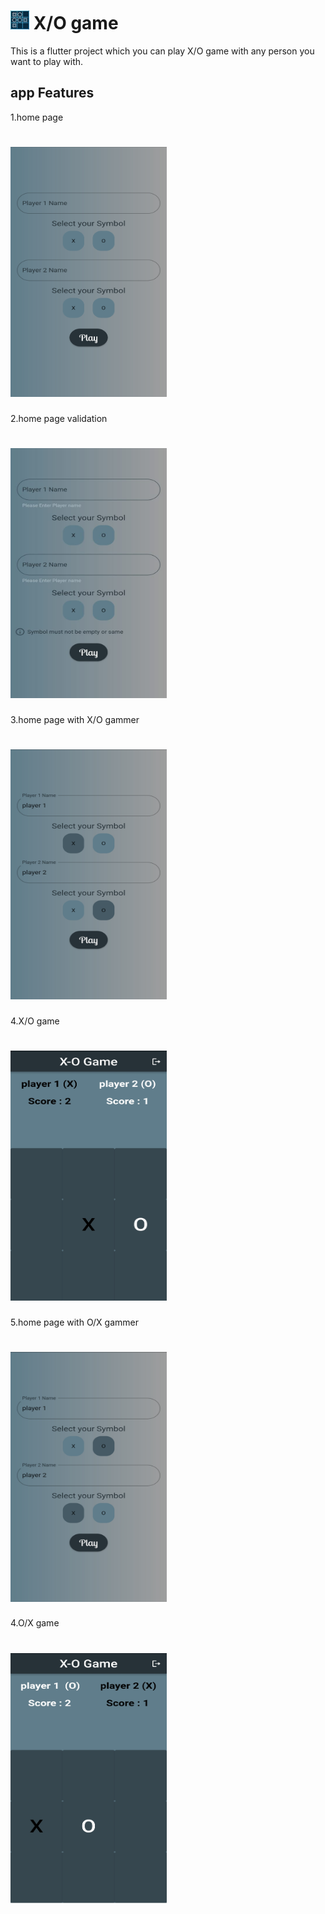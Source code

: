 
# <img src="https://github.com/Hind-Alaa-Fathy/X_O-Game/blob/main/X_O%20logo.png" alt="X/O game" width="30" height="30"> X/O game

This is a flutter project which you can play X/O game with any person you want to play with.

## app Features
1.home page 
# <img src="https://github.com/Hind-Alaa-Fathy/X_O-Game/blob/main/X_O%20home%20screen.jpeg" alt="Select Players Name And Symbols" width="250" height="400"> 
2.home page validation  
# <img src="https://github.com/Hind-Alaa-Fathy/X_O-Game/blob/main/X_O%20validation.jpeg" alt="home validation" width="250" height="400"> 
3.home page with X/O gammer
# <img src="https://github.com/Hind-Alaa-Fathy/X_O-Game/blob/main/X_O%20with%20players.jpeg" alt="home with X/O gammer" width="250" height="400">
4.X/O game
# <img src="https://github.com/Hind-Alaa-Fathy/X_O-Game/blob/main/X_O%20player%20game.jpeg" alt="X/O player game" width="250" height="400">
5.home page with O/X gammer
# <img src="https://github.com/Hind-Alaa-Fathy/X_O-Game/blob/main/O_X%20with%20players.jpeg" alt="home with O/X gammer" width="250" height="400">
4.O/X game
# <img src="https://github.com/Hind-Alaa-Fathy/X_O-Game/blob/main/O_X%20player%20game.jpeg" alt="O/X player game" width="250" height="400">
